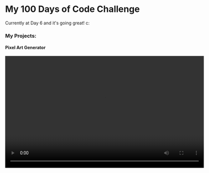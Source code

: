 # My 100 Days of Code Challenge

Currently at Day 6 and it's going great! c:

### My Projects: 
#### Pixel Art Generator

<video width="640" height="360" controls>
  <source src="Demos\Pixel Art Generator Demo.mp4" type="video/mp4">
</video>